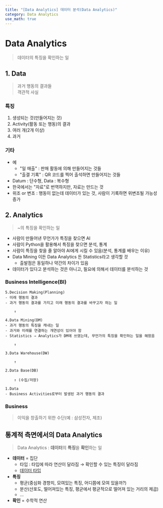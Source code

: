 ```yaml
---
title: "[Data Analytics] 데이터 분석(Data Analytics)"
category: Data Analytics
use_math: true
---
```


# Data Analytics
> 데이터의 특징을 확인하는 일

## 1. Data
> 과거 행동의 결과들<br>
> 객관적 사실

### 특징
1. 생성되는 것(만들어지는 것)
2. Activity(활동 또는 행동)의 결과
3. 여러 개(2개 이상)
4. 과거

### 기타
- 예
    - "일 매출" : 판매 활동에 의해 만들어지는 것들
    - "출결 기록" : QR 코드를 찍어 출석하면 만들어지는 것들
- Datum : 단수형, Data : 복수형
- 한국에서는 "자료"로 번역하지만, 자료는 만드는 것
- 위조 or 변조 : 행동이 없는데 데이터가 있는 것, 사람이 기록하면 위변조될 가능성 증가

## 2. Analytics
> ~의 특징을 확인하는 일

- 사람이 만들어낸 무언가가 특징을 찾으면 AI
- 사람이 Python을 활용해서 특징을 찾으면 분석, 통계
- 사람이 특징을 찾을 줄 알아야 AI에게 시킬 수 있음(분석, 통계를 배우는 이유)
- Data Mining 이든 Data Analytics 든 Statistics라고 생각할 것
    - 출발점은 동일하나 약간의 차이가 있음
- 데이터가 있다고 분석하는 것은 아니고, 필요에 의해서 데이터를 분석하는 것

### Business Intelligence(BI)
    5.Decision Making(Planning)
    - 미래 행동의 결과
    - 과거 행동의 결과를 가지고 미래 행동의 결과를 바꾸고자 하는 일
    
        ↑
    
    4.Data Mining(DM)
    - 과거 행동의 특징을 캐내는 일
    - 과거와 미래를 연결하는 개연성이 있어야 함
    - Statistics ⇒ Analytics가 DM에 쓰였는데, 무언가의 특징을 확인하는 일을 해왔음
    
        ↑
    
    3.Data Warehouse(DW)
    
        ↑
    
    2.Data Base(DB)
    
        ↑ (수집/저장)
    
    1.Data
    - Business Activities로부터 발생된 과거 행동의 결과



### Business
> 이익을 창출하기 위한 수단(예 : 삼성전자, 제조)

## 통계적 측면에서의 Data Analytics
> Data Analytics : **데이터**의 **특징**을 **확인**하는 일

- **데이터** = 집단
    - 타입 : 타입에 따라 연산이 달라짐 → 확인할 수 있는 특징이 달라짐
    - <a href ="https://m.blog.naver.com/dairum_enc/221409597367">데이터 타입</a>
- **특징**
    - 평균(중심화 경향치, 모여있는 특징, 어디쯤에 모여 있을까?)
    - 분산(산포도, 떨어져있는 특징, 평균에서 평균적으로 떨어져 있는 거리의 제곱)
    - ...
- **확인** = 수학적 연산
